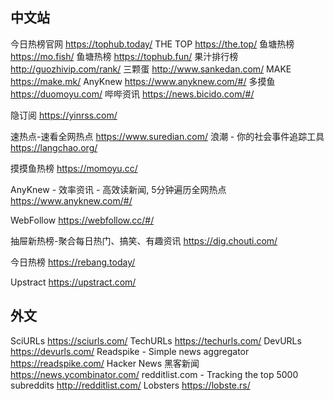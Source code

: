 ## 中文站

今日热榜官网
https://tophub.today/
THE TOP 
https://the.top/
鱼塘热榜
https://mo.fish/
鱼塘热榜
https://tophub.fun/
果汁排行榜 
http://guozhivip.com/rank/
三颗蛋
http://www.sankedan.com/
MAKE
https://make.mk/
AnyKnew 
https://www.anyknew.com/#/
多摸鱼 
https://duomoyu.com/
哔哔资讯
https://news.bicido.com/#/

隐订阅
https://yinrss.com/

速热点-速看全网热点
https://www.suredian.com/
浪潮 - 你的社会事件追踪工具
https://langchao.org/

摸摸鱼热榜
https://momoyu.cc/

AnyKnew - 效率资讯 - 高效读新闻, 5分钟遍历全网热点
https://www.anyknew.com/#/

WebFollow
https://webfollow.cc/#/

抽屉新热榜-聚合每日热门、搞笑、有趣资讯
https://dig.chouti.com/

今日热榜
https://rebang.today/

Upstract
https://upstract.com/


## 外文
SciURLs
https://sciurls.com/
TechURLs
https://techurls.com/
DevURLs 
https://devurls.com/
Readspike - Simple news aggregator
https://readspike.com/
Hacker News 黑客新闻
https://news.ycombinator.com/
redditlist.com - Tracking the top 5000 subreddits
http://redditlist.com/
Lobsters
https://lobste.rs/